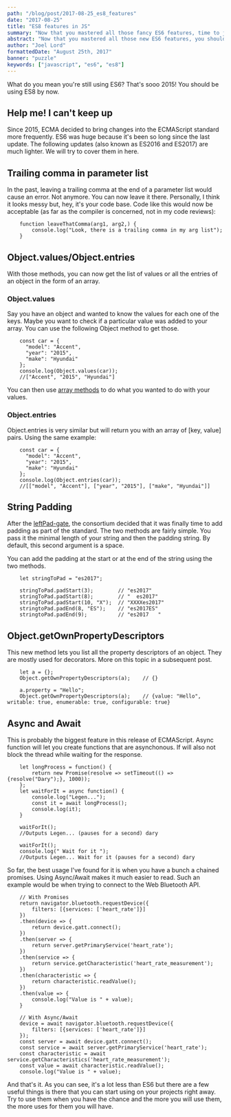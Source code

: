 ```yaml
---
path: "/blog/post/2017-08-25_es8_features"
date: "2017-08-25"
title: "ES8 features in JS"
summary: "Now that you mastered all those fancy ES6 features, time to jump into ES8"
abstract: "Now that you mastered all those new ES6 features, you shouldn't stop.  Keep up to date with the lastest ES8 features."
author: "Joel Lord"
formattedDate: "August 25th, 2017"
banner: "puzzle"
keywords: ["javascript", "es6", "es8"]
---
```


What do you mean you're still using ES6? That's sooo 2015\! You should
be using ES8 by now.

## Help me\! I can't keep up

Since 2015, ECMA decided to bring changes into the ECMAScript standard
more frequently. ES6 was huge because it's been so long since the last
update. The following updates (also known as ES2016 and ES2017) are much
lighter. We will try to cover them in here.

## Trailing comma in parameter list

In the past, leaving a trailing comma at the end of a parameter list
would cause an error. Not anymore. You can now leave it there.
Personally, I think it looks messy but, hey, it's your code base. Code
like this would now be acceptable (as far as the compiler is concerned,
not in my code reviews):

``` 
    function leaveThatComma(arg1, arg2,) {
        console.log("Look, there is a trailing comma in my arg list");
    }
```

## Object.values/Object.entries

With those methods, you can now get the list of values or all the
entries of an object in the form of an array.

### Object.values

Say you have an object and wanted to know the values for each one of the
keys. Maybe you want to check if a particular value was added to your
array. You can use the following Object method to get those.

``` 
    const car = {
      "model": "Accent",
      "year": "2015",
      "make": "Hyundai"
    };
    console.log(Object.values(car));
    //["Accent", "2015", "Hyundai"]
```

You can then use [array methods](2016-01-08_array_methods.html) to do
what you wanted to do with your values.

### Object.entries

Object.entries is very similar but will return you with an array of
\[key, value\] pairs. Using the same example:

``` 
    const car = {
      "model": "Accent",
      "year": "2015",
      "make": "Hyundai"
    };
    console.log(Object.entries(car));
    //[["model", "Accent"], ["year", "2015"], ["make", "Hyundai"]]
```

## String Padding

After the
[leftPad-gate](https://www.theregister.co.uk/2016/03/23/npm_left_pad_chaos/),
the consortium decided that it was finally time to add padding as part
of the standard. The two methods are fairly simple. You pass it the
minimal length of your string and then the padding string. By default,
this second argument is a space.

You can add the padding at the start or at the end of the string using
the two methods.

``` 
    let stringToPad = "es2017";

    stringToPad.padStart(3);        // "es2017"
    stringToPad.padStart(8);        // "  es2017"
    stringToPad.padStart(10, "X");  // "XXXXes2017"
    stringtoPad.padEnd(8, "ES");    // "es2017ES"
    stringtoPad.padEnd(9);          // "es2017   "
```

## Object.getOwnPropertyDescriptors

This new method lets you list all the property descriptors of an object.
They are mostly used for decorators. More on this topic in a subsequent
post.

``` 
    let a = {};
    Object.getOwnPropertyDescriptors(a);    // {}

    a.property = "Hello";
    Object.getOwnPropertyDescriptors(a);    // {value: "Hello", writable: true, enumerable: true, configurable: true}
```

## Async and Await

This is probably the biggest feature in this release of ECMAScript.
Async function will let you create functions that are asynchonous. If
will also not block the thread while waiting for the response.

``` 
    let longProcess = function() {
        return new Promise(resolve => setTimeout(() => {resolve("Dary");}, 1000));
    };
    let waitForIt = async function() {
        console.log("Legen...");
        const it = await longProcess();
        console.log(it);
    }

    waitForIt();
    //Outputs Legen... (pauses for a second) dary

    waitForIt();
    console.log(" Wait for it ");
    //Outputs Legen... Wait for it (pauses for a second) dary
```

So far, the best usage I've found for it is when you have a bunch a
chained promises. Using Async/Await makes it much easier to read. Such
an example would be when trying to connect to the Web Bluetooth API.

``` 
    // With Promises
    return navigator.bluetooth.requestDevice({
        filters: [{services: ['heart_rate']}]
    })
    .then(device => {
        return device.gatt.connect();
    })
    .then(server => {
        return server.getPrimaryService('heart_rate');
    })
    .then(service => {
        return service.getCharacteristic('heart_rate_measurement');
    })
    .then(characteristic => {
        return characteristic.readValue();
    })
    .then(value => {
        console.log("Value is " + value);
    }

    // With Async/Await
    device = await navigator.bluetooth.requestDevice({
        filters: [{services: ['heart_rate']}]
    });
    const server = await device.gatt.connect();
    const service = await server.getPrimaryService('heart_rate');
    const characteristic = await service.getCharacteristics('heart_rate_measurement');
    const value = await characteristic.readValue();
    console.log("Value is " + value);
```

And that's it. As you can see, it's a lot less than ES6 but there are a
few useful things is there that you can start using on your projects
right away. Try to use them when you have the chance and the more you
will use them, the more uses for them you will have.
